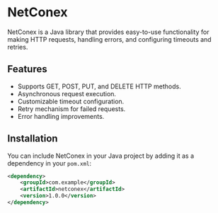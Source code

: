 # NetConex

NetConex is a Java library that provides easy-to-use functionality for making HTTP requests, handling errors, and configuring timeouts and retries.

## Features

- Supports GET, POST, PUT, and DELETE HTTP methods.
- Asynchronous request execution.
- Customizable timeout configuration.
- Retry mechanism for failed requests.
- Error handling improvements.

## Installation

You can include NetConex in your Java project by adding it as a dependency in your `pom.xml`:

```xml
<dependency>
    <groupId>com.example</groupId>
    <artifactId>netconex</artifactId>
    <version>1.0.0</version>
</dependency>
